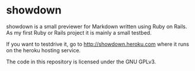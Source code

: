 showdown
========

showdown is a small previewer for Markdown written using
Ruby on Rails. As my first Ruby or Rails project it is mainly
a small testbed.

If you want to testdrive it, go to http://showdown.heroku.com
where it runs on the heroku hosting service.

The code in this repository is licensed under the GNU GPLv3.

